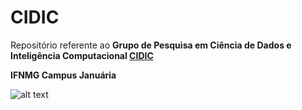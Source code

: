 # CIDIC
Repositório referente ao **Grupo de Pesquisa em Ciência de Dados e Inteligência Computacional [CIDIC](http://cidic.ifnmg.edu.br/wordpress/)** 

**IFNMG Campus Januária**

![alt text](https://raw.githubusercontent.com/LucasPepper/CIDIC/master/images/cidic489.png)



